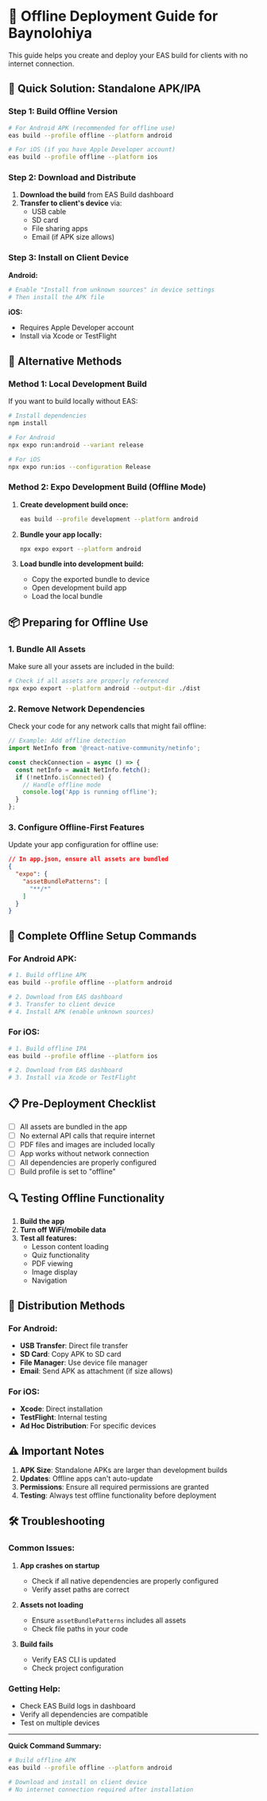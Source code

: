 # 📱 Offline Deployment Guide for Baynolohiya

This guide helps you create and deploy your EAS build for clients with no internet connection.

## 🎯 Quick Solution: Standalone APK/IPA

### Step 1: Build Offline Version

```bash
# For Android APK (recommended for offline use)
eas build --profile offline --platform android

# For iOS (if you have Apple Developer account)
eas build --profile offline --platform ios
```

### Step 2: Download and Distribute

1. **Download the build** from EAS Build dashboard
2. **Transfer to client's device** via:
   - USB cable
   - SD card
   - File sharing apps
   - Email (if APK size allows)

### Step 3: Install on Client Device

**Android:**
```bash
# Enable "Install from unknown sources" in device settings
# Then install the APK file
```

**iOS:**
- Requires Apple Developer account
- Install via Xcode or TestFlight

## 🔧 Alternative Methods

### Method 1: Local Development Build

If you want to build locally without EAS:

```bash
# Install dependencies
npm install

# For Android
npx expo run:android --variant release

# For iOS
npx expo run:ios --configuration Release
```

### Method 2: Expo Development Build (Offline Mode)

1. **Create development build once:**
   ```bash
   eas build --profile development --platform android
   ```

2. **Bundle your app locally:**
   ```bash
   npx expo export --platform android
   ```

3. **Load bundle into development build:**
   - Copy the exported bundle to device
   - Open development build app
   - Load the local bundle

## 📦 Preparing for Offline Use

### 1. Bundle All Assets

Make sure all your assets are included in the build:

```bash
# Check if all assets are properly referenced
npx expo export --platform android --output-dir ./dist
```

### 2. Remove Network Dependencies

Check your code for any network calls that might fail offline:

```javascript
// Example: Add offline detection
import NetInfo from '@react-native-community/netinfo';

const checkConnection = async () => {
  const netInfo = await NetInfo.fetch();
  if (!netInfo.isConnected) {
    // Handle offline mode
    console.log('App is running offline');
  }
};
```

### 3. Configure Offline-First Features

Update your app configuration for offline use:

```json
// In app.json, ensure all assets are bundled
{
  "expo": {
    "assetBundlePatterns": [
      "**/*"
    ]
  }
}
```

## 🚀 Complete Offline Setup Commands

### For Android APK:

```bash
# 1. Build offline APK
eas build --profile offline --platform android

# 2. Download from EAS dashboard
# 3. Transfer to client device
# 4. Install APK (enable unknown sources)
```

### For iOS:

```bash
# 1. Build offline IPA
eas build --profile offline --platform ios

# 2. Download from EAS dashboard
# 3. Install via Xcode or TestFlight
```

## 📋 Pre-Deployment Checklist

- [ ] All assets are bundled in the app
- [ ] No external API calls that require internet
- [ ] PDF files and images are included locally
- [ ] App works without network connection
- [ ] All dependencies are properly configured
- [ ] Build profile is set to "offline"

## 🔍 Testing Offline Functionality

1. **Build the app**
2. **Turn off WiFi/mobile data**
3. **Test all features:**
   - Lesson content loading
   - Quiz functionality
   - PDF viewing
   - Image display
   - Navigation

## 📱 Distribution Methods

### For Android:
- **USB Transfer**: Direct file transfer
- **SD Card**: Copy APK to SD card
- **File Manager**: Use device file manager
- **Email**: Send APK as attachment (if size allows)

### For iOS:
- **Xcode**: Direct installation
- **TestFlight**: Internal testing
- **Ad Hoc Distribution**: For specific devices

## ⚠️ Important Notes

1. **APK Size**: Standalone APKs are larger than development builds
2. **Updates**: Offline apps can't auto-update
3. **Permissions**: Ensure all required permissions are granted
4. **Testing**: Always test offline functionality before deployment

## 🛠️ Troubleshooting

### Common Issues:

1. **App crashes on startup**
   - Check if all native dependencies are properly configured
   - Verify asset paths are correct

2. **Assets not loading**
   - Ensure `assetBundlePatterns` includes all assets
   - Check file paths in your code

3. **Build fails**
   - Verify EAS CLI is updated
   - Check project configuration

### Getting Help:

- Check EAS Build logs in dashboard
- Verify all dependencies are compatible
- Test on multiple devices

---

**Quick Command Summary:**
```bash
# Build offline APK
eas build --profile offline --platform android

# Download and install on client device
# No internet connection required after installation
```
